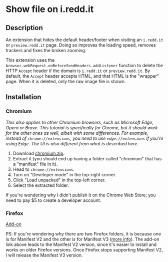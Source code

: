 # Show file on i.redd.it
## Description
An extension that hides the default header/footer when visiting an `i.redd.it` or `preview.redd.it` page.
Doing so improves the loading speed, removes trackers and fixes the broken zooming.

This extension uses the `browser.webRequest.onBeforeSendHeaders.addListener` function to delete the HTTP `Accept` header if the domain is `i.redd.it` or `preview.redd.it`.
By default, the `Accept` header accepts HTML, and that HTML is the "wrapper" page.
When it is deleted, only the raw image file is shown.

## Installation
### Chromium
*This also applies to other Chromium browsers, such as Microsoft Edge, Opera or Brave.
This tutorial is specifically for Chrome, but it should work for the other ones as well, albeit with some differences.
For example, instead of `chrome://extensions`,
you need to use `edge://extensions` if you're using Edge.
The UI is also different from what is described here.*

1. Download [chromium.zip](https://github.com/tigerros/show-file-on-ireddit/raw/master/chromium.zip).
2. Extract it (you should end up having a folder called "chromium" that has a "manifest" file in it).
3. Head to `chrome://extensions`.
4. Turn on "Developer mode" in the top-right corner.
5. Click "Load unpacked" in the top-left corner.
6. Select the extracted folder.

If you're wondering why I didn't publish it on the Chrome Web Store; you need to pay $5 to create a developer account.

### Firefox
[Add-on](https://addons.mozilla.org/en-US/firefox/addon/show-file-on-i-redd-it-mv2/)

PS: If you're wondering why there are two Firefox folders,
it is because one is for Manifest V2 and the other is for Manifest V3 ([more info](https://developer.chrome.com/docs/extensions/mv3/intro/)).
The add-on link above leads to the Manifest V2 version, since it's easier to install and works on older Firefox versions.
Once Firefox stops supporting Manifest V2, I will release the Manifest V3 version.